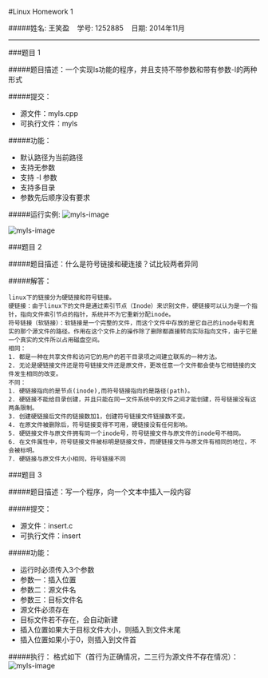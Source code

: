 #Linux Homework 1 

#####姓名: 王笑盈 &nbsp;&nbsp; 学号: 1252885 &nbsp;&nbsp; 日期: 2014年11月

---

###题目 1

#####题目描述：一个实现ls功能的程序，并且支持不带参数和带有参数-l的两种形式

#####提交：
- 源文件：myls.cpp
- 可执行文件：myls

#####功能：
- 默认路径为当前路径
- 支持无参数
- 支持 -l 参数
- 支持多目录
- 参数先后顺序没有要求

#####运行实例:
![myls-image](https://raw.githubusercontent.com/wangxiaoying/linux-homework1/master/images/image1.png)

![myls-image](https://raw.githubusercontent.com/wangxiaoying/linux-homework1/master/images/image2.png)
	
###题目 2

#####题目描述：什么是符号链接和硬连接？试比较两者异同

#####解答：
```
linux下的链接分为硬链接和符号链接。
硬链接：由于linux下的文件是通过索引节点（Inode）来识别文件，硬链接可以认为是一个指针，指向文件索引节点的指针，系统并不为它重新分配inode。
符号链接（软链接）：软链接是一个完整的文件，而这个文件中存放的是它自己的inode号和真实的那个源文件的路径。作用在这个文件上的操作除了删除都直接转向实际指向文件，由于它是一个真实的文件所以占用磁盘空间。
相同：
1. 都是一种在共享文件和访问它的用户的若干目录项之间建立联系的一种方法。
2. 无论是硬链接文件还是符号链接文件还是原文件，更改任意一个文件都会使与它相链接的文件发生相同的改变。
不同：
1. 硬链接指向的是节点(inode),而符号链接指向的是路径(path)。
2. 硬链接不能给目录创建，并且只能在同一文件系统中的文件之间才能创建，符号链接没有这两条限制。
3. 创建硬链接后文件的链接数加1，创建符号链接文件链接数不变。
4. 在原文件被删除后，符号链接变得不可用，硬链接没有任何影响。
5. 硬链接文件与原文件拥有同一个inode号，符号链接文件与原文件的inode号不相同。
6. 在文件属性中，符号链接文件被标明是链接文件，而硬链接文件与原文件有相同的地位，不会被标明。
7. 硬链接与原文件大小相同，符号链接不同
```

###题目 3

#####题目描述：写一个程序，向一个文本中插入一段内容

#####提交：
- 源文件：insert.c
- 可执行文件：insert

#####功能：
- 运行时必须传入3个参数
- 参数一：插入位置
- 参数二：源文件名
- 参数三：目标文件名
- 源文件必须存在
- 目标文件若不存在，会自动新建
- 插入位置如果大于目标文件大小，则插入到文件末尾
- 插入位置如果小于0，则插入到文件首

#####执行：
格式如下（首行为正确情况，二三行为源文件不存在情况）：
![myls-image](https://raw.githubusercontent.com/wangxiaoying/linux-homework1/master/images/image3.png)
